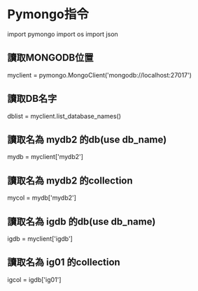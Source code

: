 # Pymongo指令



import pymongo
import os
import json

## 讀取MONGODB位置
myclient = pymongo.MongoClient('mongodb://localhost:27017')      
## 讀取DB名字
dblist = myclient.list_database_names()                          
## 讀取名為 mydb2 的db(use db_name)
mydb = myclient['mydb2']                                        
## 讀取名為 mydb2 的collection
mycol = mydb['mydb2']                                            
## 讀取名為 igdb 的db(use db_name)
igdb = myclient['igdb']                                          
## 讀取名為 ig01 的collection
igcol = igdb['ig01']                                             




